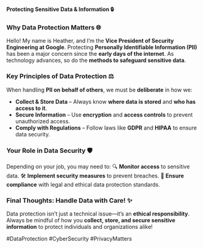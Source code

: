 **Protecting Sensitive Data & Information 🔒**

### **Why Data Protection Matters 🌐**
Hello! My name is Heather, and I’m the **Vice President of Security Engineering at Google**. Protecting **Personally Identifiable Information (PII)** has been a major concern since the **early days of the internet**. As technology advances, so do the **methods to safeguard sensitive data**.

### **Key Principles of Data Protection ⚖️**
When handling **PII on behalf of others**, we must be **deliberate** in how we:
- **Collect & Store Data** – Always know **where data is stored** and **who has access to it**.
- **Secure Information** – Use **encryption** and **access controls** to prevent unauthorized access.
- **Comply with Regulations** – Follow laws like **GDPR** and **HIPAA** to ensure data security.

### **Your Role in Data Security 🛡️**
Depending on your job, you may need to:
🔍 **Monitor access** to sensitive data.
🛠️ **Implement security measures** to prevent breaches.
📝 **Ensure compliance** with legal and ethical data protection standards.

### **Final Thoughts: Handle Data with Care! ✨**
Data protection isn’t just a technical issue—it’s an **ethical responsibility**. Always be mindful of how you **collect, store, and secure sensitive information** to protect individuals and organizations alike!

#DataProtection #CyberSecurity #PrivacyMatters

